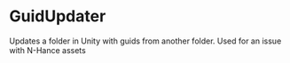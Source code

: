 # GuidUpdater
Updates a folder in Unity with guids from another folder. Used for an issue with N-Hance assets
